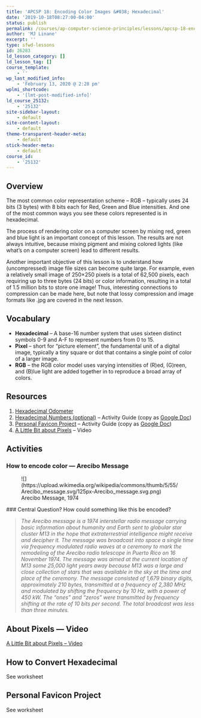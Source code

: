 ```yaml
---
title: 'APCSP 18: Encoding Color Images &#038; Hexadecimal'
date: '2019-10-18T08:27:00-04:00'
status: publish
permalink: /courses/ap-computer-science-principles/lessons/apcsp-18-encoding-color-images-hexadecimal
author: 'MJ Linane'
excerpt: ''
type: sfwd-lessons
id: 26283
ld_lesson_category: []
ld_lesson_tag: []
course_template:
    - ''
wp_last_modified_info:
    - 'February 13, 2020 @ 2:28 pm'
wplmi_shortcode:
    - '[lmt-post-modified-info]'
ld_course_25132:
    - '25132'
site-sidebar-layout:
    - default
site-content-layout:
    - default
theme-transparent-header-meta:
    - default
stick-header-meta:
    - default
course_id:
    - '25132'
---
```

Overview
--------

 The most common color representation scheme – RGB – typically uses 24 bits (3 bytes) with 8 bits each for Red, Green and Blue intensities. And one of the most common ways you see these colors represented is in hexadecimal.

The process of rendering color on a computer screen by mixing red, green and blue light is an important concept of this lesson. The results are not always intuitive, because mixing pigment and mixing colored lights (like what’s on a computer screen) lead to different results.

Another important objective of this lesson is to understand how (uncompressed) image file sizes can become quite large. For example, even a relatively small image of 250×250 pixels is a total of 62,500 pixels, each requiring up to three bytes (24 bits) or color information, resulting in a total of 1.5 million bits to store one image! Thus, interesting connections to compression can be made here, but note that lossy compression and image formats like .jpg are covered in the next lesson.

Vocabulary
----------

- **Hexadecimal** – A base-16 number system that uses sixteen distinct symbols 0-9 and A-F to represent numbers from 0 to 15.
- **Pixel** – short for “picture element”, the fundamental unit of a digital image, typically a tiny square or dot that contains a single point of color of a larger image.
- **RGB** – the RGB color model uses varying intensities of (R)ed, (G)reen, and (B)lue light are added together in to reproduce a broad array of colors.

Resources
---------

1. [Hexadecimal Odometer](https://studio.code.org/s/odometer/stage/1/puzzle/1?section_id=2314156)
2. [Hexadecimal Numbers (optional)](https://docs.google.com/document/d/10BkpM4DSvlAJbo6DeJLa3G0CoulCPL08LcRdkdmSIRM/export?format=pdf) – Activity Guide (copy as [Google Doc](https://docs.google.com/document/d/10BkpM4DSvlAJbo6DeJLa3G0CoulCPL08LcRdkdmSIRM/copy))
3. [Personal Favicon Project](https://docs.google.com/document/d/1bUVXHZUafmxDT5pOGlWSFkQSc_0Ll_lzMtfSh8JiI20/export?format=pdf) – Activity Guide (copy as [Google Doc](https://docs.google.com/document/d/1bUVXHZUafmxDT5pOGlWSFkQSc_0Ll_lzMtfSh8JiI20/copy))
4. [A Little Bit about Pixels](https://youtu.be/15aqFQQVBWU) – Video

Activities
----------

### How to encode color — Arecibo Message

<div class="wp-block-image"><figure class="aligncenter">![](https://upload.wikimedia.org/wikipedia/commons/thumb/5/55/Arecibo_message.svg/125px-Arecibo_message.svg.png)<figcaption>Arecibo Message, 1974</figcaption></figure></div>### Central Question? How could something like this be encoded?

> *The Arecibo message is a 1974 interstellar radio message carrying basic information about humanity and Earth sent to globular star cluster M13 in the hope that extraterrestrial intelligence might receive and decipher it. The message was broadcast into space a single time via frequency modulated radio waves at a ceremony to mark the remodeling of the Arecibo radio telescope in Puerto Rico on 16 November 1974. The message was aimed at the current location of M13 some 25,000 light years away because M13 was a large and close collection of stars that was available in the sky at the time and place of the ceremony. The message consisted of 1,679 binary digits, approximately 210 bytes, transmitted at a frequency of 2,380 MHz and modulated by shifting the frequency by 10 Hz, with a power of 450 kW. The “ones” and “zeros” were transmitted by frequency shifting at the rate of 10 bits per second. The total broadcast was less than three minutes.*

About Pixels — Video
--------------------

[A Little Bit about Pixels – Video](https://youtu.be/15aqFQQVBWU)

How to Convert Hexadecimal
--------------------------

See worksheet

Personal Favicon Project
------------------------

See worksheet